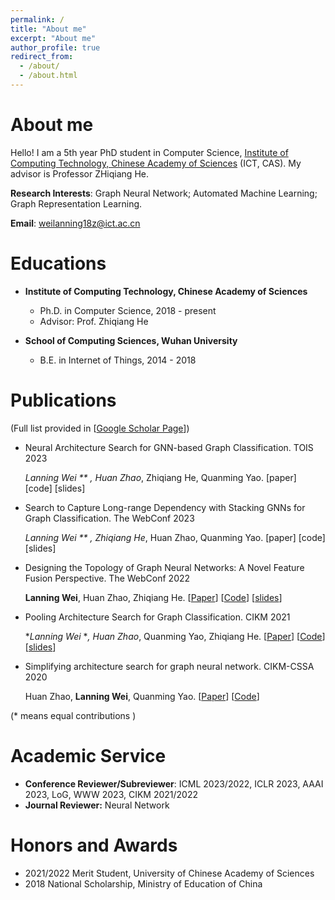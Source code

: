 ```yaml
---
permalink: /
title: "About me"
excerpt: "About me"
author_profile: true
redirect_from: 
  - /about/
  - /about.html
---
```

About me
======
Hello! I am a 5th year PhD student in Computer Science, [Institute of Computing Technology, Chinese Academy of Sciences]() (ICT, CAS). My advisor is Professor ZHiqiang He. 

**Research Interests**: Graph Neural Network; Automated Machine Learning; Graph Representation Learning.

**Email**: weilanning18z@ict.ac.cn

# Educations
- **Institute of Computing Technology, Chinese Academy of Sciences**
  - Ph.D. in Computer Science, 2018 - present
  - Advisor: Prof. Zhiqiang He
  
- **School of Computing Sciences, Wuhan University**
  - B.E. in Internet of Things, 2014 - 2018


Publications
======
(Full list provided in [[Google Scholar Page](https://scholar.google.com/citations?user=pqNTu0MAAAAJ&hl=zh-CN)]) 

- Neural Architecture Search for GNN-based Graph Classification. TOIS 2023

	**Lanning Wei* ** , Huan Zhao*,  Zhiqiang He, Quanming Yao.
  [paper] [code] [slides]

- Search to Capture Long-range Dependency with Stacking GNNs for Graph Classification. The WebConf 2023

  **Lanning Wei* ** , Zhiqiang He*, Huan Zhao, Quanming Yao.
  [paper] [code] [slides]

- Designing the Topology of Graph Neural Networks: A Novel Feature Fusion Perspective. The WebConf 2022

  **Lanning Wei**, Huan Zhao, Zhiqiang He.
  [[Paper](https://dl.acm.org/doi/abs/10.1145/3485447.3512185)]  [[Code](https://github.com/LARS-research/F2GNN)]  [[slides](../file/F2GNN.pdf)]

- Pooling Architecture Search for Graph Classification. CIKM 2021

  **Lanning Wei* **, Huan Zhao*, Quanming Yao, Zhiqiang He.
  [[Paper](https://dl.acm.org/doi/abs/10.1145/3459637.3482285)]  [[Code](https://github.com/AutoML-Research/PAS)]  [[slides](../file/PAS.pdf)]

- Simplifying architecture search for graph neural network. CIKM-CSSA 2020

  Huan Zhao, **Lanning Wei**, Quanming Yao.
  [[Paper](https://arxiv.org/abs/2008.11652)]  [[Code](https://github.com/LARS-research/SNAG)]

(* means equal contributions )


# **Academic Service**
- **Conference Reviewer/Subreviewer**: ICML 2023/2022, ICLR 2023, AAAI 2023,  LoG, WWW 2023, CIKM 2021/2022
- **Journal Reviewer:** Neural Network



# Honors and Awards


- 2021/2022 	Merit Student, University of Chinese Academy of Sciences
- 2018           	National Scholarship, Ministry of Education of China





